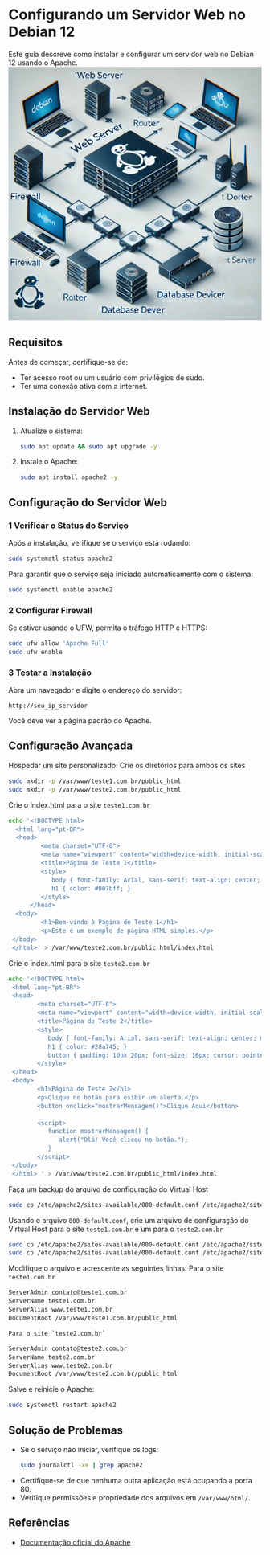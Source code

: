 # Configurando um Servidor Web no Debian 12
Este guia descreve como instalar e configurar um servidor web no Debian 12 usando o Apache.
![Servidor WEB](imagens/WebServer.webp)  
## Requisitos
Antes de começar, certifique-se de:
- Ter acesso root ou um usuário com privilégios de sudo.
- Ter uma conexão ativa com a internet.

## Instalação do Servidor Web
1. Atualize o sistema:
   ```bash
   sudo apt update && sudo apt upgrade -y
   ```

2. Instale o Apache:
   ```bash
   sudo apt install apache2 -y
   ```

## Configuração do Servidor Web
### 1 Verificar o Status do Serviço
Após a instalação, verifique se o serviço está rodando:
   ```bash
   sudo systemctl status apache2
   ```
   Para garantir que o serviço seja iniciado automaticamente com o sistema:
   ```bash
   sudo systemctl enable apache2
   ```

### 2 Configurar Firewall
Se estiver usando o UFW, permita o tráfego HTTP e HTTPS:
   ```bash
   sudo ufw allow 'Apache Full'
   sudo ufw enable
   ```

### 3 Testar a Instalação
Abra um navegador e digite o endereço do servidor:
   ```
   http://seu_ip_servidor
   ```
   Você deve ver a página padrão do Apache.

## Configuração Avançada
Hospedar um site personalizado:
   Crie os diretórios para ambos os sites
   ```bash
   sudo mkdir -p /var/www/teste1.com.br/public_html
   sudo mkdir -p /var/www/teste2.com.br/public_html
   ```
   
   Crie o index.html para o site `teste1.com.br`
   ```bash
   echo '<!DOCTYPE html>
	 <html lang="pt-BR">
	 <head>
    	    <meta charset="UTF-8">
    	    <meta name="viewport" content="width=device-width, initial-scale=1.0">
    	    <title>Página de Teste 1</title>
            <style>
               body { font-family: Arial, sans-serif; text-align: center; margin: 50px; }
               h1 { color: #007bff; }
    	    </style>
         </head>
	 <body>
    	    <h1>Bem-vindo à Página de Teste 1</h1>
    	    <p>Este é um exemplo de página HTML simples.</p>
	</body>
	</html>' > /var/www/teste2.com.br/public_html/index.html
   ```
   
   Crie o index.html para o site `teste2.com.br`
   ```bash
   echo '<!DOCTYPE html>
	<html lang="pt-BR">
	<head>
    	   <meta charset="UTF-8">
    	   <meta name="viewport" content="width=device-width, initial-scale=1.0">
    	   <title>Página de Teste 2</title>
    	   <style>
              body { font-family: Arial, sans-serif; text-align: center; margin: 50px; }
              h1 { color: #28a745; }
              button { padding: 10px 20px; font-size: 16px; cursor: pointer; }
    	   </style>
	</head>
	<body>
    	   <h1>Página de Teste 2</h1>
    	   <p>Clique no botão para exibir um alerta.</p>
    	   <button onclick="mostrarMensagem()">Clique Aqui</button>

    	   <script>
              function mostrarMensagem() {
                 alert("Olá! Você clicou no botão.");
              }
    	   </script>
	</body>
	</html> ' > /var/www/teste2.com.br/public_html/index.html
   ```
   
   Faça um backup do arquivo de configuração do Virtual Host
   ```bash
   sudo cp /etc/apache2/sites-available/000-default.conf /etc/apache2/sites-available/000-default.conf.old
   ```

   Usando o arquivo `000-default.conf`, crie um arquivo de configuração do Virtual Host para o site `teste1.com.br` e um para o `teste2.com.br`
   ```bash
   sudo cp /etc/apache2/sites-available/000-default.conf /etc/apache2/sites-available/teste1.com.br.conf
   sudo cp /etc/apache2/sites-available/000-default.conf /etc/apache2/sites-available/teste2.com.br.conf
   ```
   
   Modifique o arquivo e acrescente as seguintes linhas:
   Para o site `teste1.com.br`
   ```bash
   ServerAdmin contato@teste1.com.br
   ServerName teste1.com.br
   ServerAlias www.teste1.com.br
   DocumentRoot /var/www/teste1.com.br/public_html
   ```
    Para o site `teste2.com.br`
   ```bash
   ServerAdmin contato@teste2.com.br
   ServerName teste2.com.br
   ServerAlias www.teste2.com.br
   DocumentRoot /var/www/teste2.com.br/public_html
   ```
  
   Salve e reinicie o Apache:
   ```bash
   sudo systemctl restart apache2
   ```

## Solução de Problemas
- Se o serviço não iniciar, verifique os logs:
  ```bash
  sudo journalctl -xe | grep apache2
  ```
- Certifique-se de que nenhuma outra aplicação está ocupando a porta 80.
- Verifique permissões e propriedade dos arquivos em `/var/www/html/`.

## Referências
- [Documentação oficial do Apache](https://httpd.apache.org/docs/2.4/)


